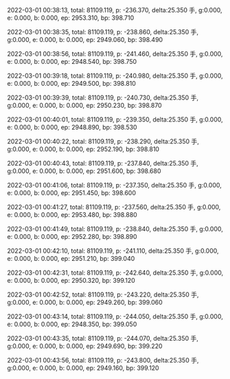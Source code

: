 2022-03-01 00:38:13, total: 81109.119, p: -236.370, delta:25.350 手, g:0.000, e: 0.000, b: 0.000, ep: 2953.310, bp: 398.710

2022-03-01 00:38:35, total: 81109.119, p: -238.860, delta:25.350 手, g:0.000, e: 0.000, b: 0.000, ep: 2949.060, bp: 398.490

2022-03-01 00:38:56, total: 81109.119, p: -241.460, delta:25.350 手, g:0.000, e: 0.000, b: 0.000, ep: 2948.540, bp: 398.750

2022-03-01 00:39:18, total: 81109.119, p: -240.980, delta:25.350 手, g:0.000, e: 0.000, b: 0.000, ep: 2949.500, bp: 398.810

2022-03-01 00:39:39, total: 81109.119, p: -240.730, delta:25.350 手, g:0.000, e: 0.000, b: 0.000, ep: 2950.230, bp: 398.870

2022-03-01 00:40:01, total: 81109.119, p: -239.350, delta:25.350 手, g:0.000, e: 0.000, b: 0.000, ep: 2948.890, bp: 398.530

2022-03-01 00:40:22, total: 81109.119, p: -238.290, delta:25.350 手, g:0.000, e: 0.000, b: 0.000, ep: 2952.190, bp: 398.810

2022-03-01 00:40:43, total: 81109.119, p: -237.840, delta:25.350 手, g:0.000, e: 0.000, b: 0.000, ep: 2951.600, bp: 398.680

2022-03-01 00:41:06, total: 81109.119, p: -237.350, delta:25.350 手, g:0.000, e: 0.000, b: 0.000, ep: 2951.450, bp: 398.600

2022-03-01 00:41:27, total: 81109.119, p: -237.560, delta:25.350 手, g:0.000, e: 0.000, b: 0.000, ep: 2953.480, bp: 398.880

2022-03-01 00:41:49, total: 81109.119, p: -238.840, delta:25.350 手, g:0.000, e: 0.000, b: 0.000, ep: 2952.280, bp: 398.890

2022-03-01 00:42:10, total: 81109.119, p: -241.110, delta:25.350 手, g:0.000, e: 0.000, b: 0.000, ep: 2951.210, bp: 399.040

2022-03-01 00:42:31, total: 81109.119, p: -242.640, delta:25.350 手, g:0.000, e: 0.000, b: 0.000, ep: 2950.320, bp: 399.120

2022-03-01 00:42:52, total: 81109.119, p: -243.220, delta:25.350 手, g:0.000, e: 0.000, b: 0.000, ep: 2949.260, bp: 399.060

2022-03-01 00:43:14, total: 81109.119, p: -244.050, delta:25.350 手, g:0.000, e: 0.000, b: 0.000, ep: 2948.350, bp: 399.050

2022-03-01 00:43:35, total: 81109.119, p: -244.070, delta:25.350 手, g:0.000, e: 0.000, b: 0.000, ep: 2949.690, bp: 399.220

2022-03-01 00:43:56, total: 81109.119, p: -243.800, delta:25.350 手, g:0.000, e: 0.000, b: 0.000, ep: 2949.160, bp: 399.120
